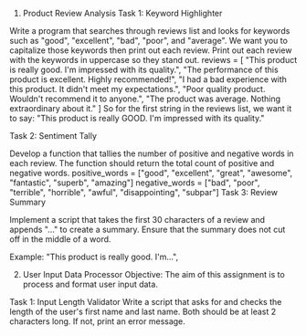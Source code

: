 1. Product Review Analysis
Task 1: Keyword Highlighter

Write a program that searches through reviews list and looks for keywords such as "good", "excellent", "bad", "poor", and "average". We want you to capitalize those keywords then print out each review. Print out each review with the keywords in uppercase so they stand out.
    reviews = [
        "This product is really good. I'm impressed with its quality.",
        "The performance of this product is excellent. Highly recommended!",
        "I had a bad experience with this product. It didn't meet my expectations.",
        "Poor quality product. Wouldn't recommend it to anyone.",
        "The product was average. Nothing extraordinary about it."
    ]
So for the first string in the reviews list, we want it to say: "This product is really GOOD. I'm impressed with its quality."

Task 2: Sentiment Tally

Develop a function that tallies the number of positive and negative words in each review.  The function should return the total count of positive and negative words.
    positive_words = ["good", "excellent", "great", "awesome", "fantastic", "superb", "amazing"]
    negative_words = ["bad", "poor", "terrible", "horrible", "awful", "disappointing", "subpar"]
Task 3: Review Summary

Implement a script that takes the first 30 characters of a review and appends "…" to create a summary. Ensure that the summary does not cut off in the middle of a word.

Example: "This product is really good. I'm...",

2. User Input Data Processor
Objective: The aim of this assignment is to process and format user input data.

Task 1: Input Length Validator Write a script that asks for and checks the length of the user's first name and last name. Both should be at least 2 characters long. If not, print an error message.